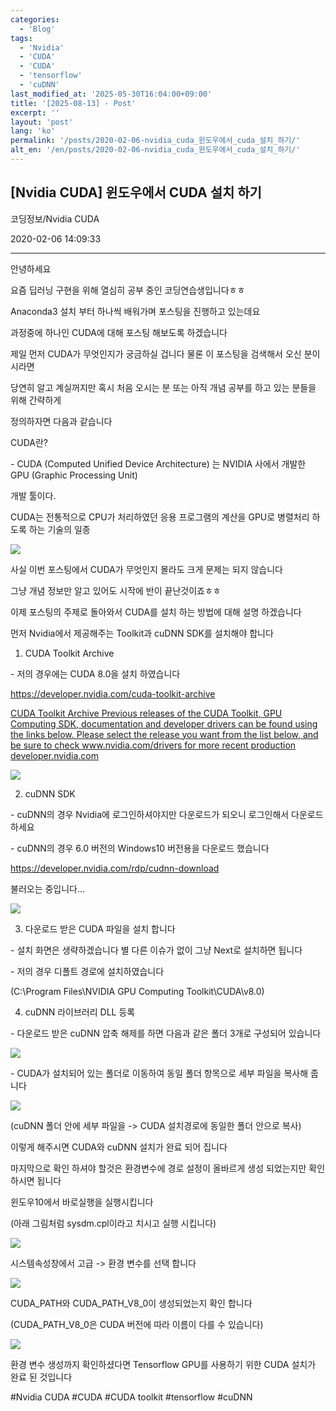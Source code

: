 ```yaml
---
categories:
  - 'Blog'
tags:
  - 'Nvidia'
  - 'CUDA'
  - 'CUDA'
  - 'tensorflow'
  - 'cuDNN'
last_modified_at: '2025-05-30T16:04:00+09:00'
title: '[2025-08-13] - Post'
excerpt: ''
layout: 'post'
lang: 'ko'
permalink: '/posts/2020-02-06-nvidia_cuda_윈도우에서_cuda_설치_하기/'
alt_en: '/en/posts/2020-02-06-nvidia_cuda_윈도우에서_cuda_설치_하기/'
---
```


## [Nvidia CUDA] 윈도우에서 CUDA 설치 하기

코딩정보/Nvidia CUDA

2020-02-06 14:09:33

* * *

안녕하세요

요즘 딥러닝 구현을 위해 열심히 공부 중인 코딩연습생입니다ㅎㅎ

Anaconda3 설치 부터 하나씩 배워가며 포스팅을 진행하고 있는데요

과정중에 하나인 CUDA에 대해 포스팅 해보도록 하겠습니다

제일 먼저 CUDA가 무엇인지가 궁금하실 겁니다 물론 이 포스팅을 검색해서 오신 분이시라면

당연히 알고 계실꺼지만 혹시 처음 오시는 분 또는 아직 개념 공부를 하고 있는 분들을 위해 간략하게

정의하자면 다음과 같습니다

CUDA란?

\- CUDA (Computed Unified Device Architecture) 는 NVIDIA 사에서 개발한 GPU (Graphic
Processing Unit)

개발 툴이다.

CUDA는 전통적으로 CPU가 처리하였던 응용 프로그램의 계산을 GPU로 병렬처리 하도록 하는 기술의 일종

![](/assets/images/nvidia_cuda_윈도우에서_cuda_설치_하기/img.png)

사실 이번 포스팅에서 CUDA가 무엇인지 몰라도 크게 문제는 되지 않습니다

그냥 개념 정보만 알고 있어도 시작에 반이 끝난것이죠ㅎㅎ

이제 포스팅의 주제로 돌아와서 CUDA를 설치 하는 방법에 대해 설명 하겠습니다

먼저 Nvidia에서 제공해주는 Toolkit과 cuDNN SDK를 설치해야 합니다

1) CUDA Toolkit Archive

\- 저의 경우에는 CUDA 8.0을 설치 하였습니다

<https://developer.nvidia.com/cuda-toolkit-archive>

[ CUDA Toolkit Archive Previous releases of the CUDA Toolkit, GPU Computing
SDK, documentation and developer drivers can be found using the links below.
Please select the release you want from the list below, and be sure to check
www.nvidia.com/drivers for more recent production developer.nvidia.com
](https://developer.nvidia.com/cuda-toolkit-archive)

![](/assets/images/nvidia_cuda_윈도우에서_cuda_설치_하기/img_1.png)

2) cuDNN SDK

\- cuDNN의 경우 Nvidia에 로그인하셔야지만 다운로드가 되오니 로그인해서 다운로드 하세요

\- cuDNN의 경우 6.0 버전의 Windows10 버전용을 다운로드 했습니다

<https://developer.nvidia.com/rdp/cudnn-download>

불러오는 중입니다...

![](/assets/images/nvidia_cuda_윈도우에서_cuda_설치_하기/img_2.png)

3) 다운로드 받은 CUDA 파일을 설치 합니다

\- 설치 화면은 생략하겠습니다 별 다른 이슈가 없이 그냥 Next로 설치하면 됩니다

\- 저의 경우 디폴트 경로에 설치하였습니다

(C:\Program Files\NVIDIA GPU Computing Toolkit\CUDA\v8.0)

4) cuDNN 라이브러리 DLL 등록

\- 다운로드 받은 cuDNN 압축 해제를 하면 다음과 같은 폴더 3개로 구성되어 있습니다

![](/assets/images/nvidia_cuda_윈도우에서_cuda_설치_하기/img_3.png)

\- CUDA가 설치되어 있는 폴더로 이동하여 동일 폴더 항목으로 세부 파일을 복사해 줍니다

![](/assets/images/nvidia_cuda_윈도우에서_cuda_설치_하기/img_4.png)

(cuDNN 폴더 안에 세부 파일을 -> CUDA 설치경로에 동일한 폴더 안으로 복사)

이렇게 해주시면 CUDA와 cuDNN 설치가 완료 되어 집니다

마지막으로 확인 하셔야 할것은 환경변수에 경로 설정이 올바르게 생성 되었는지만 확인하시면 됩니다

윈도우10에서 바로실행을 실행시킵니다

(아래 그림처럼 sysdm.cpl이라고 치시고 실행 시킵니다)

![](/assets/images/nvidia_cuda_윈도우에서_cuda_설치_하기/img_5.png)

시스템속성창에서 고급 -> 환경 변수를 선택 합니다

![](/assets/images/nvidia_cuda_윈도우에서_cuda_설치_하기/img_6.png)

CUDA_PATH와 CUDA_PATH_V8_0이 생성되었는지 확인 합니다

(CUDA_PATH_V8_0은 CUDA 버전에 따라 이름이 다를 수 있습니다)

![](/assets/images/nvidia_cuda_윈도우에서_cuda_설치_하기/img_7.png)

환경 변수 생성까지 확인하셨다면 Tensorflow GPU를 사용하기 위한 CUDA 설치가 완료 된 것입니다

  

#Nvidia CUDA #CUDA #CUDA toolkit #tensorflow #cuDNN

